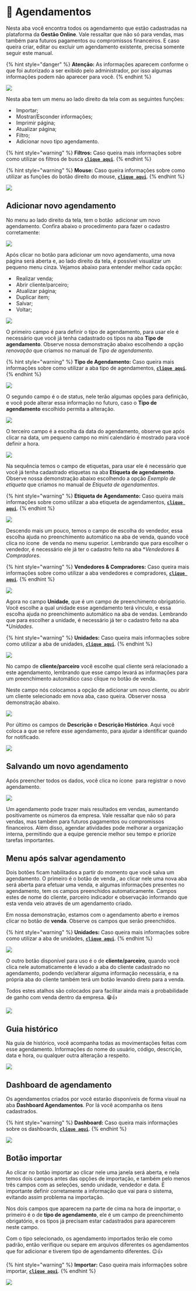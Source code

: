 # 📅 Agendamentos

Nesta aba você encontra todos os agendamento que estão cadastradas na plataforma da **Gestão Online**. Vale ressaltar que não só para vendas, mas também para futuros pagamentos ou compromissos financeiros. E caso queira criar, editar ou excluir um agendamento existente, precisa somente seguir este manual.

{% hint style="danger" %}
**Atenção:** As informações aparecem conforme o que foi autorizado a ser exibido pelo administrador, por isso algumas informações podem não aparecer para você.
{% endhint %}

![](/erp-v2/assets/funcionalidades/agendamentos/aba_agendamentos.gif)

Nesta aba tem um menu ao lado direito da tela com as seguintes funções:

- <img src="/erp-v2/assets/icon_importar.png" alt="" data-size="line"> Importar;
- <img src="/erp-v2/assets/icon_exibir.png" alt="" data-size="line"> Mostrar/Esconder informações;
- <img src="/erp-v2/assets/icon_imprimir.png" alt="" data-size="line"> Imprimir página;
- <img src="/erp-v2/assets/icon_atualizar.png" alt="" data-size="line"> Atualizar página;
- <img src="/erp-v2/assets/icon_filtro.png" alt="" data-size="line"> Filtro;
- <img src="/erp-v2/assets/icon_add.png" alt="" data-size="line"> Adicionar novo tipo agendamento.

{% hint style="warning" %}
**Filtros:** Caso queira mais informações sobre como utilizar os filtros de busca [**`clique aqui`**](/erp-v2/primeiro_acesso/filtros.md).
{% endhint %}

{% hint style="warning" %}
**Mouse:** Caso queira informações sobre como utilizar as funções do botão direito do mouse, [**`clique aqui`**](https://docs.gestao.plus/erp-v2/primeiro_acesso/atalhos_internos#menu-botao-direito-do-mouse).
{% endhint %}

![](/erp-v2/assets/funcionalidades/agendamentos/aba_agendamentos_menu.png)

## Adicionar novo agendamento

No menu ao lado direito da tela, tem o botão <img src="/erp-v2/assets/icon_add.png" alt="" data-size="line"> adicionar um novo agendamento. Confira abaixo o procedimento para fazer o cadastro corretamente:

![](/erp-v2/assets/funcionalidades/agendamentos/aba_agendamentos_add.png)

Após clicar no botão para adicionar um novo agendamento, uma nova página será aberta e, ao lado direito da tela, é possível visualizar um pequeno menu cinza. Vejamos abaixo para entender melhor cada opção:

- <img src="/erp-v2/assets/icon_cifrao.png" alt="" data-size="line"> Realizar venda;
- <img src="/erp-v2/assets/icon_parceiros.png" alt="" data-size="line"> Abrir cliente/parceiro;
- <img src="/erp-v2/assets/icon_atualizar.png" alt="" data-size="line"> Atualizar página;
- <img src="/erp-v2/assets/icon_duplicar.png" alt="" data-size="line"> Duplicar item;
- <img src="/erp-v2/assets/icon_salvar.png" alt="" data-size="line"> Salvar;
- <img src="/erp-v2/assets/icon_voltar.png" alt="" data-size="line"> Voltar;

![](/erp-v2/assets/funcionalidades/agendamentos/aba_agendamentos_add_menu.png)

O primeiro campo é para definir o tipo de agendamento, para usar ele é necessário que você já tenha cadastrado os tipos na aba **Tipo de agendamento**. Observe nossa demonstração abaixo escolhendo a opção *renovação* que criamos no manual de *Tipo de agendamento*.

{% hint style="warning" %}
**Tipo de Agendamento:** Caso queira mais informações sobre como utilizar a aba tipo de agendamentos, [**`clique aqui`**](/erp-v2/funcionalidades/agendamentos_atividades/tipo_agendamentos.md).
{% endhint %}

![](/erp-v2/assets/funcionalidades/agendamentos/aba_agendamento_add_campo_tipo.gif)

O segundo campo é o de status, nele terão algumas opções para definição, e você pode alterar essa informação no futuro, caso o **Tipo de agendamento** escolhido permita a alteração.

![](/erp-v2/assets/funcionalidades/agendamentos/aba_agendamentos_add_campo_status.png)

O terceiro campo é a escolha da data do agendamento, observe que após clicar na data, um pequeno campo no mini calendário é mostrado para você definir a hora.

![](/erp-v2/assets/funcionalidades/agendamentos/aba_agendamento_add_campo_data.gif)

Na sequência temos o campo de etiquetas, para usar ele é necessário que você já tenha cadastrado etiquetas na aba **Etiqueta de agendamento**. Observe nossa demonstração abaixo escolhendo a opção *Exemplo de etiqueta* que criamos no manual de *Etiqueta de agendamentos*.

{% hint style="warning" %}
**Etiqueta de Agendamento:** Caso queira mais informações sobre como utilizar a aba etiqueta de agendamentos, [**`clique aqui`**](/erp-v2/funcionalidades/agendamentos_atividades/etiqueta_agendamentos.md).
{% endhint %}

![](/erp-v2/assets/funcionalidades/agendamentos/aba_agendamento_add_campo_etiquetas.gif)

Descendo mais um pouco, temos o campo de escolha do vendedor, essa escolha ajuda no preenchimento automático na aba de venda, quando você clica no ícone <img src="/erp-v2/assets/icon_cifrao.png" alt="" data-size="line"> de venda no menu superior. Lembrando que para escolher o vendedor, é necessário ele já ter o cadastro feito na aba **Vendedores & Compradores*.

{% hint style="warning" %}
**Vendedores & Compradores:** Caso queira mais informações sobre como utilizar a aba vendedores e compradores, [**`clique aqui`**](/erp-v2/funcionalidades/usuarios_vendedores/vendedores_compradores.md).
{% endhint %}

![](/erp-v2/assets/funcionalidades/agendamentos/aba_agendamento_add_campo_vendedor.png)

Agora no campo **Unidade**, que é um campo de preenchimento obrigatório. Você escolhe a qual unidade esse agendamento terá vínculo, e essa escolha ajuda no preenchimento automático na aba de vendas. Lembrando que para escolher a unidade, é necessário já ter o cadastro feito na aba **Unidades*.

{% hint style="warning" %}
**Unidades:** Caso queira mais informações sobre como utilizar a aba de unidades, [**`clique aqui`**](/erp-v2/funcionalidades/unidades_locais_estoque/unidades_lojas.md).
{% endhint %}

![](/erp-v2/assets/funcionalidades/agendamentos/aba_agendamento_add_campo_unidades.png)

No campo de **cliente/parceiro** você escolhe qual cliente será relacionado a este agendamento, lembrando que esse campo levará as informações para um preenchimento automático caso clique no botão de venda. 

Neste campo nós colocamos a opção de adicionar um novo cliente, ou abrir um cliente selecionado em nova aba, caso queira. Observer nossa demonstração abaixo.

![](/erp-v2/assets/funcionalidades/agendamentos/aba_agendamento_add_campo_cliente.gif)

Por último os campos de **Descrição** e **Descrição Histórico**. Aqui você coloca a que se refere esse agendamento, para ajudar a identificar quando for notificado.

![](/erp-v2/assets/funcionalidades/agendamentos/aba_agendamento_add_campo_descricao.png)

## Salvando um novo agendamento

Após preencher todos os dados, você clica no ícone <img src="/erp-v2/assets/icon_salvar.png" alt="" data-size="line"> para registrar o novo agendamento.

![](/erp-v2/assets/funcionalidades/agendamentos/aba_agendamento_add_salvar.gif)

Um agendamento pode trazer mais resultados em vendas, aumentando positivamente os números da empresa. Vale ressaltar que não só para vendas, mas também para futuros pagamentos ou compromissos financeiros. Além disso, agendar atividades pode melhorar a organização interna, permitindo que a equipe gerencie melhor seu tempo e priorize tarefas importantes.

## Menu após salvar agendamento

Dois botões ficam habilitados a partir do momento que você salva um agendamento. O primeiro é o botão de venda <img src="/erp-v2/assets/icon_cifrao.png" alt="" data-size="line">, ao clicar nele uma nova aba será aberta para efetuar uma venda, e algumas informações presentes no agendamento, tem os campos preenchidos automaticamente. Campos estes de nome do cliente, parceiro indicador e observação informando que esta venda veio através de um agendamento criado.

Em nossa demonstração, estamos com o agendamento aberto e iremos clicar no botão de **venda**. Observe os campos que serão preenchidos.

{% hint style="warning" %}
**Unidades:** Caso queira mais informações sobre como utilizar a aba de unidades, [**`clique aqui`**](/erp-v2/funcionalidades/unidades_locais_estoque/unidades_lojas.md).
{% endhint %}

![](/erp-v2/assets/funcionalidades/agendamentos/aba_agendamento_add_menu_btn_venda.gif)

O outro botão disponível para uso é o de **cliente/parceiro**, quando você clica nele automaticamente é levado a aba do cliente cadastrado no agendamento, podendo ver/alterar alguma informação necessária, e na própria aba do cliente também terá um botão levando direto para a venda.

Todos estes atalhos são colocados para facilitar ainda mais a probabilidade de ganho com venda dentro da empresa. 😁👍

![](/erp-v2/assets/funcionalidades/agendamentos/aba_agendamento_add_menu_btn_cliente.gif)

## Guia histórico

Na guia de histórico, você acompanha todas as movimentações feitas com esse agendamento. Informações do nome do usuário, código, descrição, data e hora, ou qualquer outra alteração a respeito.

![](/erp-v2/assets/funcionalidades/iagendamentos/aba_agendamento_add_guia_historico.png)

## Dashboard de agendamento

Os agendamentos criados por você estarão disponíveis de forma visual na aba **Dashboard Agendamentos**. Por lá você acompanha os itens cadastrados.

{% hint style="warning" %}
**Dashboard:** Caso queira mais informações sobre os dashboards, [**`clique aqui`**](/erp-v2/primeiro_acesso/relatorios_dashboard_grid.md).
{% endhint %}

![](/erp-v2/assets/funcionalidades/iagendamentos/aba_agendamento_dashboard_agendamentos.gif)

## Botão importar

Ao clicar no botão importar ao clicar nele uma janela será aberta, e nela temos dois campos antes das opções de importação, e também pelo menos três campos com as seleções, sendo unidade, vendedor e data. É importante definir corretamente a informação que vai para o sistema, evitando assim problema na importação. 

Nos dois campos que aparecem na parte de cima na hora de importar, o primeiro é o de **tipo de agendamento**, ele é um campo de preenchimento obrigatório, e os tipos já precisam estar cadastrados para aparecerem neste campo.

Com o tipo selecionado, os agendamento importados terão ele como padrão, então verifique ou separe em arquivos diferentes os agendamentos que for adicionar e tiverem tipo de agendamento diferentes. 😉👍

{% hint style="warning" %}
**Importar:** Caso queira mais informações sobre importar, [**`clique aqui`**](/erp-v2/primeiro_acesso/importar.md).
{% endhint %}

![](/erp-v2/assets/importar_botao_planilha_campos_select.gif)